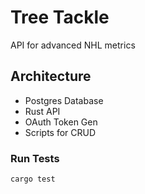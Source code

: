 # Tree Tackle
API for advanced NHL metrics

## Architecture
- Postgres Database
- Rust API
- OAuth Token Gen
- Scripts for CRUD

### Run Tests
```bash
cargo test
```
